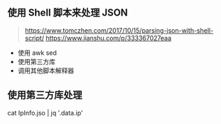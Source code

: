 ## 使用 Shell 脚本来处理 JSON
> https://www.tomczhen.com/2017/10/15/parsing-json-with-shell-script/
> https://www.jianshu.com/p/333367027eaa

- 使用 awk sed
- 使用第三方库
- 调用其他脚本解释器
## 使用第三方库处理
cat IpInfo.jso | jq '.data.ip'